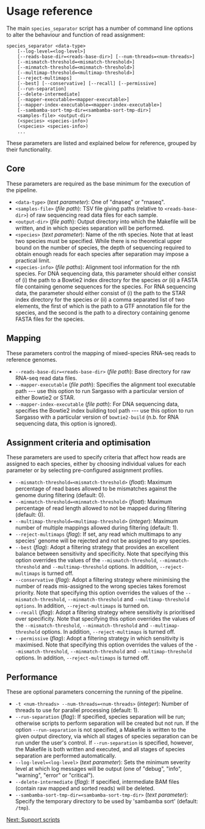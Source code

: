 Usage reference
===============

The main ``species_separator`` script has a number of command line options to alter the behaviour and function of read assignment:

    species_separator <data-type>
        [--log-level=<log-level>]
        [--reads-base-dir=<reads-base-dir>] [--num-threads=<num-threads>]
        [--mismatch-threshold=<mismatch-threshold>]
        [--minmatch-threshold=<minmatch-threshold>]
        [--multimap-threshold=<multimap-threshold>]
        [--reject-multimaps] 
        [--best] [--conservative] [--recall] [--permissive]
        [--run-separation]
        [--delete-intermediate]
        [--mapper-executable=<mapper-executable>]
        [--mapper-index-executable=<mapper-index-executable>]
        [--sambamba-sort-tmp-dir=<sambamba-sort-tmp-dir>]
        <samples-file> <output-dir>
        (<species> <species-info>)
        (<species> <species-info>)
        ...

These parameters are listed and explained below for reference, grouped by their functionality.

Core
----

These parameters are required as the base minimum for the execution of the pipeline.

* ``<data-type>`` (_text parameter_): One of "dnaseq" or "rnaseq".
* ``<samples-file>`` (_file path_): TSV file giving paths (relative to ``<reads-base-dir>``) of raw sequencing read data files for each sample.
* ``<output-dir>`` (_file path_): Output directory into which the Makefile will be written, and in which species separation will be performed.
* ``<species>`` (_text parameter_): Name of the nth species. Note that at least two species must be specified. While there is no theoretical upper bound on the number of species, the depth of sequencing required to obtain enough reads for each species after separation may impose a practical limit.
* ``<species-info>`` (_file paths_): Alignment tool information for the nth species. For DNA sequencing data, this parameter should either consist of (i) the path to a Bowtie2 index directory for the species _or_ (ii) a FASTA file containing genome sequences for the species. For RNA sequencing data, the parameter should either consist of (i) the path to the STAR index directory for the species _or_ (ii) a comma separated list of two elements, the first of which is the path to a GTF annotation file for the species, and the second is the path to a directory containing genome FASTA files for the species.
    
Mapping
-------

These parameters control the mapping of mixed-species RNA-seq reads to reference genomes.

* ``--reads-base-dir=<reads-base-dir>`` (_file path_): Base directory for raw RNA-seq read data files.
* ``--mapper-executable`` (_file path_): Specifies the alignment tool executable path --- use this option to run Sargasso with a particular version of either Bowtie2 or STAR.
* ``--mapper-index-executable`` (_file path_): For DNA sequencing data, specifies the Bowtie2 index building tool path --- use this option to run Sargasso with a particular version of ``bowtie2-build`` (n.b. for RNA sequencing data, this option is ignored).

Assignment criteria and optimisation
----------------------------------

These parameters are used to specify criteria that affect how reads are assigned to each species, either by choosing individual values for each parameter or by selecting pre-configured assignment profiles.

* ``--mismatch-threshold=<mismatch-threshold>`` (_float_): Maximum percentage of read bases allowed to be mismatches against the genome during filtering (default: 0).
* ``--minmatch-threshold=<minmatch-threshold>`` (_float_): Maximum percentage of read length allowed to not be mapped during filtering (default: 0).
* ``--multimap-threshold=<multimap-threshold>`` (_integer_): Maximum number of multiple mappings allowed during filtering (default: 1).
* ``--reject-multimaps`` (_flag_): If set, any read which multimaps to any species' genome will be rejected and not be assigned to any species.
* ``--best`` (_flag_): Adopt a filtering strategy that provides an excellent balance between sensitivity and specificity. Note that specifying this option overrides the values of the ``--mismatch-threshold``, ``--minmatch-threshold`` and ``--multimap-threshold`` options. In addition, ``--reject-multimaps`` is turned off.
* ``--conservative`` (_flag_): Adopt a filtering strategy where minimising the number of reads mis-assigned to the wrong species takes foremost priority. Note that specifying this option overrides the values of the ``--mismatch-threshold``, ``--minmatch-threshold`` and ``--multimap-threshold options``. In addition, ``--reject-multimaps`` is turned on.
* ``--recall`` (_flag_): Adopt a filtering strategy where sensitivity is prioritised over specificity. Note that specifying this option overrides the values of the ``--mismatch-threshold``, ``--minmatch-threshold`` and ``--multimap-threshold`` options. In addition, ``--reject-multimaps`` is turned off.
* ``--permissive`` (_flag_): Adopt a filtering strategy in which sensitivity is maximised. Note that specifying this option overrides the values of the ``--mismatch-threshold``, ``--minmatch-threshold`` and ``--multimap-threshold`` options. In addition, ``--reject-multimaps`` is turned off.

Performance
-----------

These are optional parameters concerning the running of the pipeline.

* ``-t <num-threads> --num-threads=<num-threads>`` (_integer_): Number of threads to use for parallel processing (default: 1).
* ``--run-separation`` (_flag_): If specified, species separation will be run; otherwise scripts to perform separation will be created but not run. If the option ``--run-separation`` is not specified, a Makefile is written to the given output directory, via which all stages of species separation can be run under the user's control. If ``--run-separation`` is specified, however, the Makefile is both written and executed, and all stages of species separation are performed automatically.
* ``--log-level=<log-level>`` (_text parameter_): Sets the minimum severity level at which log messages will be output (one of "debug", "info", "warning", "error" or "critical").
* ``--delete-intermediate`` (_flag_): If specified, intermediate BAM files (contain raw mapped and sorted reads) will be deleted.
* ``--sambamba-sort-tmp-dir=<sambamba-sort-tmp-dir>`` (_text parameter_): Specify the temporary directory to be used by 'sambamba sort' (default: ``/tmp``).

[Next: Support scripts](support_scripts.md)
